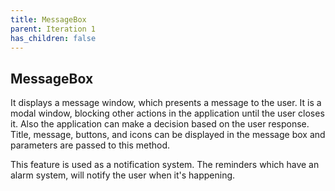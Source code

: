 ```yaml
---
title: MessageBox
parent: Iteration 1
has_children: false
---
```


## MessageBox
It displays a message window, which presents a message to the user. It is a modal window, blocking other actions in the application until the user closes it.
Also the application can make a decision based on the user response. Title, message, buttons, and icons can be displayed in the message box and parameters are passed to this method.

This feature is used as a notification system. The reminders which have an alarm system, will notify the user when it's happening.

